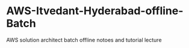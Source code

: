 # AWS-Itvedant-Hyderabad-offline-Batch
AWS solution architect batch offline notoes and tutorial lecture
